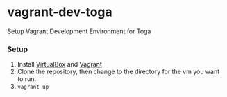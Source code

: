 # vagrant-dev-toga
Setup Vagrant Development Environment for Toga

### Setup

1. Install [VirtualBox](https://www.virtualbox.org) and [Vagrant](https://www.vagrantup.com)
2. Clone the repository, then change to the directory for the vm you want to run.
3. ``vagrant up``
